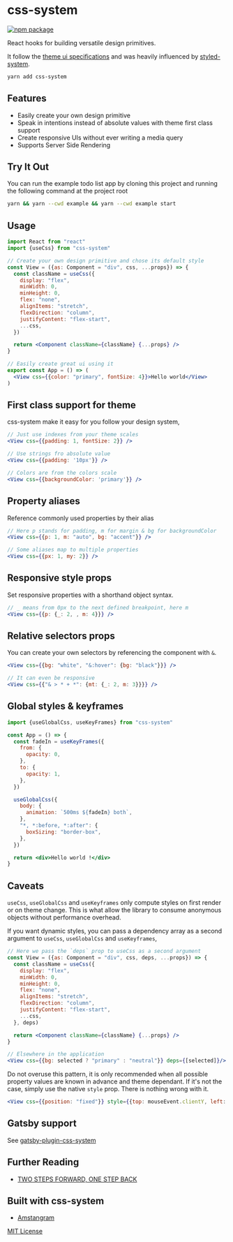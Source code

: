 # css-system

[![npm package][npm-badge]][npm]

[npm-badge]: https://img.shields.io/npm/v/css-system.svg?style=flat-square
[npm]: https://www.npmjs.org/package/css-system

React hooks for building versatile design primitives.

It follow the [theme ui specifications](https://github.com/system-ui/theme-specification) and was heavily influenced by [styled-system](https://github.com/styled-system/styled-system).

```sh
yarn add css-system
```

## Features

- Easily create your own design primitive
- Speak in intentions instead of absolute values with theme first class support
- Create responsive UIs without ever writing a media query
- Supports Server Side Rendering

## Try It Out

You can run the example todo list app by cloning this project and running the following command at the project root

```sh
yarn && yarn --cwd example && yarn --cwd example start
```

## Usage

```jsx
import React from "react"
import {useCss} from "css-system"

// Create your own design primitive and chose its default style
const View = ({as: Component = "div", css, ...props}) => {
  const className = useCss({
    display: "flex",
    minWidth: 0,
    minHeight: 0,
    flex: "none",
    alignItems: "stretch",
    flexDirection: "column",
    justifyContent: "flex-start",
    ...css,
  })

  return <Component className={className} {...props} />
}

// Easily create great ui using it
export const App = () => (
  <View css={{color: "primary", fontSize: 4}}>Hello world</View>
)
```

## First class support for theme

css-system make it easy for you follow your design system,

```jsx
// Just use indexes from your theme scales
<View css={{padding: 1, fontSize: 2}} />

// Use strings fro absolute value
<View css={{padding: '10px'}} />

// Colors are from the colors scale
<View css={{backgroundColor: 'primary'}} />

```

## Property aliases

Reference commonly used properties by their alias

```jsx
// Here p stands for padding, m for margin & bg for backgroundColor
<View css={{p: 1, m: "auto", bg: "accent"}} />

// Some aliases map to multiple properties
<View css={{px: 1, my: 2}} />
```

## Responsive style props

Set responsive properties with a shorthand object syntax.

```jsx
// _ means from 0px to the next defined breakpoint, here m
<View css={{p: {_: 2, , m: 4}}} />
```

## Relative selectors props

You can create your own selectors by referencing the component with `&`.

```jsx
<View css={{bg: "white", "&:hover": {bg: "black"}}} />

// It can even be responsive
<View css={{"& > * + *": {mt: {_: 2, m: 3}}}} />
```

## Global styles & keyframes

```jsx
import {useGlobalCss, useKeyFrames} from "css-system"

const App = () => {
  const fadeIn = useKeyFrames({
    from: {
      opacity: 0,
    },
    to: {
      opacity: 1,
    },
  })

  useGlobalCss({
    body: {
      animation: `500ms ${fadeIn} both`,
    },
    "*, *:before, *:after": {
      boxSizing: "border-box",
    },
  })

  return <div>Hello world !</div>
}
```

## Caveats

`useCss`, `useGlobalCss` and `useKeyframes` only compute styles on first render or on theme change. This is what allow the library to consume anonymous objects without performance overhead.


If you want dynamic styles, you can pass a dependency array as a second argument to `useCss`, `useGlobalCss` and `useKeyframes`, 

```jsx
// Here we pass the `deps` prop to useCss as a second argument
const View = ({as: Component = "div", css, deps, ...props}) => {
  const className = useCss({
    display: "flex",
    minWidth: 0,
    minHeight: 0,
    flex: "none",
    alignItems: "stretch",
    flexDirection: "column",
    justifyContent: "flex-start",
    ...css,
  }, deps)

  return <Component className={className} {...props} />
}

// Elsewhere in the application
<View css={{bg: selected ? "primary" : "neutral"}} deps={[selected]}/>
```

Do not overuse this pattern, it is only recommended when all possible property values are known in advance and theme dependant. If it's not the case, simply use the native `style` prop. There is nothing wrong with it.

```jsx
<View css={{position: "fixed"}} style={{top: mouseEvent.clientY, left: mouseEvent.clientX}}/>
```

## Gatsby support

See [gatsby-plugin-css-system](https://github.com/css-system/gatsby-plugin-css-system)

## Further Reading

- [TWO STEPS FORWARD, ONE STEP BACK](https://jxnblk.com/blog/two-steps-forward/)

## Built with css-system

- [Amstangram](https://amstangr.am)

[MIT License](LICENSE.md)
